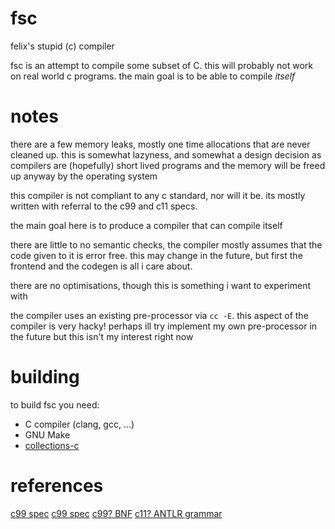 # fsc
felix's stupid (c) compiler 

fsc is an attempt to compile some subset of C. this will probably not work on
real world c programs. the main goal is to be able to compile _itself_

# notes
there are a few memory leaks, mostly one time allocations that are
never cleaned up. this is somewhat lazyness, and somewhat a design decision
as compilers are (hopefully) short lived programs and the memory will be freed up anyway 
by the operating system

this compiler is not compliant to any c standard, nor will it be. its mostly written
with referral to the c99 and c11 specs. 

the main goal here is to produce a compiler that can compile itself

there are little to no semantic checks, the compiler mostly assumes that the code
given to it is error free. this may change in the future, but first the frontend and the codegen
is all i care about.

there are no optimisations, though this is something i want to experiment with

the compiler uses an existing pre-processor via `cc -E`. this aspect of the
compiler is very hacky! perhaps ill try implement my own pre-processor in the future
but this isn't my interest right now

# building
to build fsc you need:

* C compiler (clang, gcc, ...)
* GNU Make
* [collections-c](https://github.com/srdja/Collections-C#building-and-installation)

# references
[c99 spec](http://www.open-std.org/jtc1/sc22/wg14/www/docs/n1570.pdf)
[c99 spec](http://www.open-std.org/jtc1/sc22/WG14/www/docs/n1256.pdf)
[c99? BNF](https://cs.wmich.edu/~gupta/teaching/cs4850/sumII06/The%20syntax%20of%20C%20in%20Backus-Naur%20form.htm)
[c11? ANTLR grammar](https://raw.githubusercontent.com/antlr/grammars-v4/master/c/C.g4)